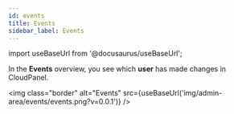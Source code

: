 ```yaml
---
id: events
title: Events
sidebar_label: Events
---
```


import useBaseUrl from '@docusaurus/useBaseUrl';

In the **Events** overview, you see which **user** has made changes in CloudPanel.

<img class="border" alt="Events" src={useBaseUrl('img/admin-area/events/events.png?v=0.0.1')} />

